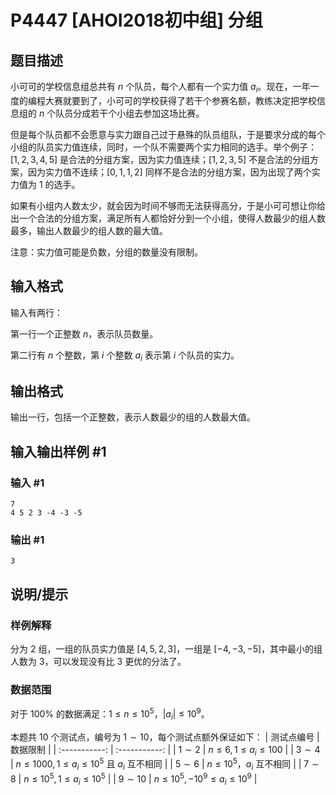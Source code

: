 # P4447 [AHOI2018初中组] 分组

## 题目描述

小可可的学校信息组总共有 $n$ 个队员，每个人都有一个实力值 $a_i$。现在，一年一度的编程大赛就要到了，小可可的学校获得了若干个参赛名额，教练决定把学校信息组的 $n$ 个队员分成若干个小组去参加这场比赛。

但是每个队员都不会愿意与实力跟自己过于悬殊的队员组队，于是要求分成的每个小组的队员实力值连续，同时，一个队不需要两个实力相同的选手。举个例子：$[1, 2, 3, 4, 5]$ 是合法的分组方案，因为实力值连续；$[1, 2, 3, 5]$ 不是合法的分组方案，因为实力值不连续；$[0, 1, 1, 2]$ 同样不是合法的分组方案，因为出现了两个实力值为 $1$ 的选手。

如果有小组内人数太少，就会因为时间不够而无法获得高分，于是小可可想让你给出一个合法的分组方案，满足所有人都恰好分到一个小组，使得人数最少的组人数最多，输出人数最少的组人数的最大值。

注意：实力值可能是负数，分组的数量没有限制。

## 输入格式

输入有两行：

第一行一个正整数 $n$，表示队员数量。  

第二行有 $n$ 个整数，第 $i$ 个整数 $a_i$ 表示第 $i$ 个队员的实力。

## 输出格式

输出一行，包括一个正整数，表示人数最少的组的人数最大值。

## 输入输出样例 #1

### 输入 #1

```
7
4 5 2 3 -4 -3 -5
```

### 输出 #1

```
3
```

## 说明/提示

### 样例解释

分为 $2$ 组，一组的队员实力值是 $[4, 5, 2, 3]$，一组是 $[-4, -3, -5]$，其中最小的组人数为 $3$，可以发现没有比 $3$ 更优的分法了。

### 数据范围

对于 $100\%$ 的数据满足：$1\leq n\leq 10^5$，$|a_i|\leq10^9$。

本题共 $10$ 个测试点，编号为 $1\sim10$，每个测试点额外保证如下：
| 测试点编号 | 数据限制 |
| :-----------: | :-----------: |
| $1\sim2$ | $n\leq 6, 1\leq a_i \leq 100$ |
| $3\sim4$ | $n\leq 1000, 1\leq a_i\leq 10^5$ 且 $a_i$ 互不相同 |
| $5\sim6$ | $n\leq 10^5$，$a_i$ 互不相同 |
| $7\sim8$ | $n\leq 10^5, 1\leq a_i \leq10^5$ |
| $9\sim 10$ | $n\leq 10^5, -10^9 \leq a_i \leq 10^9$ |